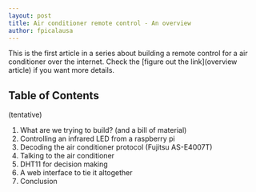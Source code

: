 ```yaml
---
layout: post
title: Air conditioner remote control - An overview
author: fpicalausa
---
```


This is the first article in a series about building a remote control for a air
conditioner over the internet. Check the [figure out the link](overview article)
if you want more details.

## Table of Contents

(tentative)

1. What are we trying to build? (and a bill of material)
2. Controlling an infrared LED from a raspberry pi
3. Decoding the air conditioner protocol (Fujitsu AS-E4007T)
4. Talking to the air conditioner
5. DHT11 for decision making
6. A web interface to tie it altogether
7. Conclusion
